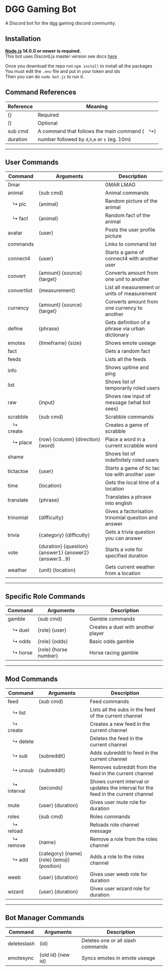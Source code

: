 # DGG Gaming Bot

A Discord bot for the dgg gaming discord community.

## Installation
**[Node.js](https://nodejs.org) 14.0.0 or newer is required.**  
This bot uses Discord.js master version see docs [here](https://discord.js.org/#/docs/main/master/general/welcome)

Once you download the repo run `npm install` to install all the packages  
You must edit the `.env` file and put in your token and ids  
Then you can do `node bot.js` to run it.  

## Command References

| Reference   | Meaning                                           |
|-------------|---------------------------------------------------|
| {}          | Required                                          |
| ()          | Optional                                          |
| sub cmd     | A command that follows the main command (&emsp;↳) |
| duration    | number followed by `d`,`h`,`m` or `s` (eg. 10m)   |

___

## User Commands

| Command        | Arguments                                               | Description                                         |
|----------------|---------------------------------------------------------|-----------------------------------------------------|
| 0mar           |                                                         | 0MAR LMAO                                           |
| animal         | {sub cmd}                                               | Animal commands                                     |
| &emsp;↳ pic    | {animal}                                                | Random picture of the animal                        |
| &emsp;↳ fact   | {animal}                                                | Random fact of the animal                           |
| avatar         | (user)                                                  | Posts the user profile picture                      |
| commands       |                                                         | Links to command list                               |
| connect4       | {user}                                                  | Starts a game of connect4 with another user         |
| convert        | {amount} {source} {target}                              | Converts amount from one unit to another            |
| convertlist    | (measurement)                                           | List all measurement or units of measurement        |
| currency       | {amount} {source} {target}                              | Converts amount from one currency to another        |
| define         | {phrase}                                                | Gets definition of a phrase via urban dictionary    |
| emotes         | {timeframe} {size}                                      | Shows emote useage                                  |
| fact           |                                                         | Gets a random fact                                  |
| feeds          |                                                         | Lists all the feeds                                 |
| info           |                                                         | Shows uptime and ping                               |
| list           |                                                         | Shows list of temporarily roled users               |
| raw            | {input}                                                 | Shows raw input of message (what bot sees)          |
| scrabble       | {sub cmd}                                               | Scrabble commands                                   |
| &emsp;↳ create |                                                         | Creates a game of scrabble                          |
| &emsp;↳ place  | {row} {column} {direction} {word}                       | Place a word in a current scrabble word             |
| shame          |                                                         | Shows list of indefinitely roled users              |
| tictactoe      | {user}                                                  | Starts a game of tic tac toe with another user      |
| time           | {location}                                              | Gets the local time of a location                   |
| translate      | {phrase}                                                | Translates a phrase into english                    |
| trinomial      | {difficulty}                                            | Gives a factorisation trinomial question and answer |
| trivia         | {category} {difficulty}                                 | Gets a trivia question you can answer               |
| vote           | {duration} {question} {answer1} {answer2} (answer3...9) | Starts a vote for specified duration                |
| weather        | {unit} {location}                                       | Gets current weather from a location                |

___

## Specific Role Commands

| Command       | Arguments             | Description                        |
|---------------|-----------------------|------------------------------------|
| gamble        | {sub cmd}             | Gamble commands                    |
| &emsp;↳ duel  | {role} {user}         | Creates a duel with another player |
| &emsp;↳ odds  | {role} {odds}         | Basic odds gamble                  |
| &emsp;↳ horse | {role} {horse number} | Horse racing gamble                |

___

## Mod Commands

| Command          | Arguments                                   | Description                                                                        |
|------------------|---------------------------------------------|------------------------------------------------------------------------------------|
| feed             | {sub cmd}                                   | Feed commands                                                                      |
| &emsp;↳ list     |                                             | Lists all the subs in the feed of the current channel                              |
| &emsp;↳ create   |                                             | Creates a new feed in the current channel                                          |
| &emsp;↳ delete   |                                             | Deletes the feed in the current channel                                            |
| &emsp;↳ sub      | {subreddit}                                 | Adds subreddit to feed in the current channel                                      |
| &emsp;↳ unsub    | {subreddit}                                 | Removes subreddit from the feed in the current channel                             |
| &emsp;↳ interval | (seconds)                                   | Shows current interval or updates the interval for the feed in the current channel |
| mute             | {user} {duration}                           | Gives user mute role for duration                                                  |
| roles            | {sub cmd}                                   | Roles commands                                                                     |
| &emsp;↳ reload   |                                             | Reloads role channel message                                                       |
| &emsp;↳ remove   | {name}                                      | Remove a role from the roles channel                                               |
| &emsp;↳ add      | {category} {name} {role} {emoji} (position) | Adds a role to the roles channel                                                   |
| weeb             | {user} {duration}                           | Gives user weeb role for duration                                                  |
| wizard           | {user} {duration}                           | Gives user wizard role for duration                                                |

___

## Bot Manager Commands

| Command     | Arguments         | Description                       |
|-------------|-------------------|-----------------------------------|
| deleteslash | (id)              | Deletes one or all slash commands |
| emotesync   | {old id} {new id} | Syncs emotes in emote useage      |